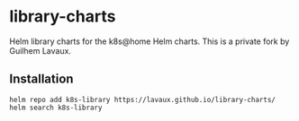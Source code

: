 # library-charts
Helm library charts for the k8s@home Helm charts. This is a private fork by Guilhem Lavaux.

## Installation

```console
helm repo add k8s-library https://lavaux.github.io/library-charts/
helm search k8s-library
```
